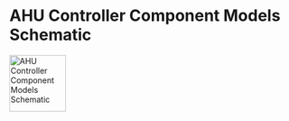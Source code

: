 # AHU Controller Component Models Schematic
<img src="MultizoneVAV/MultizoneVAV%200.1.0/Resources/Images/UncertaintyModels/LibraryModifications/Buildings_S/Controls/OBC/ASHRAE/G36_PR1/AHUs/MultiZone/Controller.png" alt="AHU Controller Component Models Schematic" width="100">

